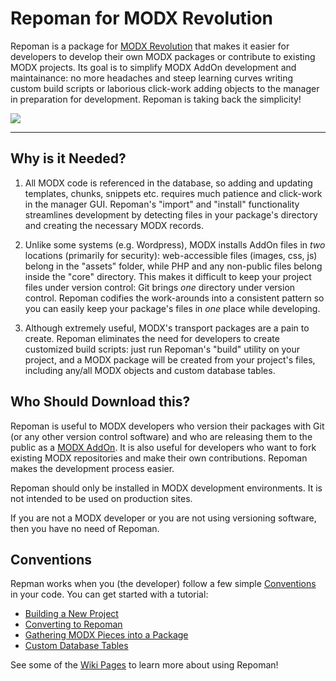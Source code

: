# Repoman for MODX Revolution

Repoman is a package for [MODX Revolution](http://modx.com/) that makes it easier for developers to develop their own MODX packages or contribute to existing MODX projects.  Its goal is to simplify MODX AddOn development and maintainance: no more headaches and steep learning curves writing custom build scripts or laborious click-work adding objects to the manager in preparation for development. Repoman is taking back the simplicity!

![](https://raw2.github.com/craftsmancoding/repoman/master/screenshots/command-line-install.jpg)

-------------------------------

## Why is it Needed?

1. All MODX code is referenced in the database, so adding and updating templates, chunks, snippets etc. requires much patience and click-work in the manager GUI.  Repoman's "import" and "install" functionality streamlines development by detecting files in your package's directory and creating the necessary MODX records.

2. Unlike some systems (e.g. Wordpress), MODX installs AddOn files in _two_ locations (primarily for security): web-accessible files (images, css, js) belong in the "assets" folder, while PHP and any non-public files belong inside the "core" directory.  This makes it difficult to keep your project files under version control: Git brings _one_ directory under version control.  Repoman codifies the work-arounds into a consistent pattern so you can easily keep your package's files in _one_ place while developing.

3. Although extremely useful, MODX's transport packages are a pain to create.  Repoman eliminates the need for developers to create customized build scripts: just run Repoman's "build" utility on your project, and a MODX package will be created from your project's files, including any/all MODX objects and custom database tables.

## Who Should Download this?

Repoman is useful to MODX developers who version their packages with Git (or any other version control software) and who are releasing them to the public as a [MODX AddOn](http://modx.com/extras/).  It is also useful for developers who want to fork existing MODX repositories and make their own contributions.  Repoman makes the development process easier.

Repoman should only be installed in MODX development environments.  It is not intended to be used on production sites.

If you are not a MODX developer or you are not using versioning software, then you have no need of Repoman.

## Conventions

Repman works when you (the developer) follow a few simple [Conventions](https://github.com/craftsmancoding/repoman/wiki/Conventions) in your code.  You can get started with a tutorial:

* [Building a New Project](https://github.com/craftsmancoding/repoman/wiki/Tutorial:-Building-a-New-Project)
* [Converting to Repoman](https://github.com/craftsmancoding/repoman/wiki/Tutorial:-Converting-to-Repoman)
* [Gathering MODX Pieces into a Package](https://github.com/craftsmancoding/repoman/wiki/Tutorial:-Gathering-MODX-Pieces-into-a-Package)
* [Custom Database Tables](https://github.com/craftsmancoding/repoman/wiki/Tutorial:-Custom-Database-Tables)

See some of the [Wiki Pages](https://github.com/craftsmancoding/repoman/wiki/_pages) to learn more about using Repoman!
